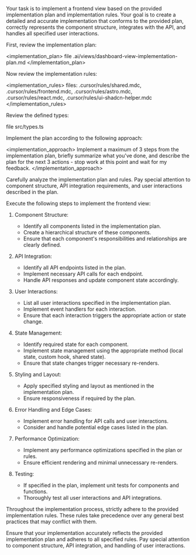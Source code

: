 Your task is to implement a frontend view based on the provided implementation plan and implementation rules. Your goal is to create a detailed and accurate implementation that conforms to the provided plan, correctly represents the component structure, integrates with the API, and handles all specified user interactions.

First, review the implementation plan:

<implementation_plan>
file .ai/views/dashboard-view-implementation-plan.md
</implementation_plan>

Now review the implementation rules:

<implementation_rules>
files: .cursor/rules/shared.mdc, .cursor/rules/frontend.mdc, .cursor/rules/astro.mdc, .cursor/rules/react.mdc, .cursor/rules/ui-shadcn-helper.mdc
</implementation_rules>

Review the defined types:

<types>
file src/types.ts
</types>

Implement the plan according to the following approach:

<implementation_approach>
Implement a maximum of 3 steps from the implementation plan, briefly summarize what you've done, and describe the plan for the next 3 actions - stop work at this point and wait for my feedback.
</implementation_approach>

Carefully analyze the implementation plan and rules. Pay special attention to component structure, API integration requirements, and user interactions described in the plan.

Execute the following steps to implement the frontend view:

1. Component Structure:
   - Identify all components listed in the implementation plan.
   - Create a hierarchical structure of these components.
   - Ensure that each component's responsibilities and relationships are clearly defined.

2. API Integration:
   - Identify all API endpoints listed in the plan.
   - Implement necessary API calls for each endpoint.
   - Handle API responses and update component state accordingly.

3. User Interactions:
   - List all user interactions specified in the implementation plan.
   - Implement event handlers for each interaction.
   - Ensure that each interaction triggers the appropriate action or state change.

4. State Management:
   - Identify required state for each component.
   - Implement state management using the appropriate method (local state, custom hook, shared state).
   - Ensure that state changes trigger necessary re-renders.

5. Styling and Layout:
   - Apply specified styling and layout as mentioned in the implementation plan.
   - Ensure responsiveness if required by the plan.

6. Error Handling and Edge Cases:
   - Implement error handling for API calls and user interactions.
   - Consider and handle potential edge cases listed in the plan.

7. Performance Optimization:
   - Implement any performance optimizations specified in the plan or rules.
   - Ensure efficient rendering and minimal unnecessary re-renders.

8. Testing:
   - If specified in the plan, implement unit tests for components and functions.
   - Thoroughly test all user interactions and API integrations.

Throughout the implementation process, strictly adhere to the provided implementation rules. These rules take precedence over any general best practices that may conflict with them.

Ensure that your implementation accurately reflects the provided implementation plan and adheres to all specified rules. Pay special attention to component structure, API integration, and handling of user interactions.